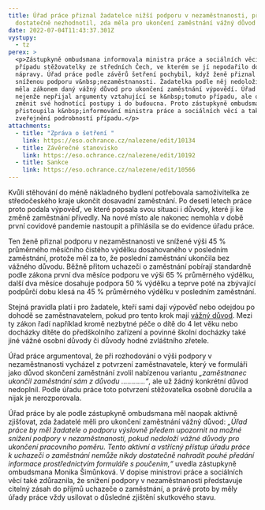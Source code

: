 ```yaml
---
title: Úřad práce přiznal žadatelce nižší podporu v nezaměstnanosti, přitom ale
  dostatečně nezhodnotil, zda měla pro ukončení zaměstnání vážný důvod
date: 2022-07-04T11:43:37.301Z
vystupy:
  - tz
perex: >
  <p>Zástupkyně ombudsmana informovala ministra práce a sociálních věcí o
  případu stěžovatelky ze středních Čech, ve kterém se jí nepodařilo dosáhnout
  nápravy. Úřad práce podle závěrů šetření pochybil, když ženě přiznal pouze
  sníženou podporu v&nbsp;nezaměstnanosti. Žadatelka podle něj nedoložila, že by
  měla zákonem daný vážný důvod pro ukončení zaměstnání výpovědí. Úřad práce
  nejenže nepřijal argumenty vztahující se k&nbsp;tomuto případu, ale odmítl
  změnit své hodnotící postupy i do budoucna. Proto zástupkyně ombudsmana
  přistoupila k&nbsp;informování ministra práce a sociálních věcí a také ke
  zveřejnění podrobností případu.</p>
attachments:
  - title: "Zpráva o šetření "
    link: https://eso.ochrance.cz/nalezene/edit/10134
  - title: Závěrečné stanovisko
    link: https://eso.ochrance.cz/nalezene/edit/10192
  - title: Sankce
    link: https://eso.ochrance.cz/nalezene/edit/10566
---
```

<p>Kvůli stěhování do méně nákladného bydlení potřebovala samoživitelka ze středočeského kraje ukončit dosavadní zaměstnání. Po deseti letech práce proto podala výpověď, ve které popsala svou situaci i důvody, které ji ke změně zaměstnání přivedly. Na nové místo ale nakonec nemohla v&nbsp;době první covidové pandemie nastoupit a přihlásila se do evidence úřadu práce.</p>

<p>Ten ženě přiznal podporu v nezaměstnanosti ve snížené výši 45 % průměrného měsíčního čistého výdělku dosahovaného v posledním zaměstnání, protože měl za to, že poslední zaměstnání ukončila bez vážného důvodu. Běžně přitom uchazeči o zaměstnání pobírají standardně podle zákona první dva měsíce podporu ve výši 65 % průměrného výdělku, další dva měsíce dosahuje podpora 50 % výdělku a teprve poté na zbývající podpůrčí dobu klesá na 45 % průměrného výdělku v&nbsp;posledním zaměstnání.</p>

<p>Stejná pravidla platí i pro žadatele, kteří sami dají výpověď nebo odejdou po dohodě se zaměstnavatelem, pokud pro tento krok mají <a href="https://www.zakonyprolidi.cz/cs/2004-435#p5">vážný důvod</a>. Mezi ty zákon řadí například kromě nezbytné péče o dítě do 4 let věku nebo docházky dítěte do předškolního zařízení a povinné školní docházky také jiné vážné osobní důvody či důvody hodné zvláštního zřetele.</p>

<p>Úřad práce argumentoval, že při rozhodování o výši podpory v nezaměstnanosti vycházel z&nbsp;potvrzení zaměstnavatele, který ve formuláři jako důvod skončení zaměstnání zvolil nabízenou variantu <em>&bdquo;zaměstnanec ukončil zaměstnání sám z&nbsp;důvodu &hellip;&hellip;&hellip;&hellip;&ldquo;</em>, ale už žádný konkrétní důvod nedoplnil. Podle úřadu práce toto potvrzení stěžovatelka osobně doručila a nijak je nerozporovala.</p>

<p>Úřad práce by ale podle zástupkyně ombudsmana měl naopak aktivně zjišťovat, zda žadatelé měli pro ukončení zaměstnání vážný důvod: <em>&bdquo;Úřad práce by měl žadatele o&nbsp;podporu výslovně předem upozornit na možné snížení podpory v&nbsp;nezaměstnanosti, pokud nedoloží vážné důvody pro ukončení pracovního poměru. Tento aktivní a&nbsp;vstřícný přístup úřadu práce k&nbsp;uchazeči o&nbsp;zaměstnání nemůže nikdy dostatečně nahradit pouhé předání informace prostřednictvím formuláře s&nbsp;poučením,&ldquo; </em>uvedla zástupkyně ombudsmana Monika Šimůnková. V&nbsp;dopise ministrovi práce a sociálních věcí také zdůraznila, že snížení podpory v&nbsp;nezaměstnanosti představuje citelný zásah do příjmů uchazeče o zaměstnání, a právě proto by měly úřady práce vždy usilovat o&nbsp;důsledné zjištění skutkového stavu.</p>
